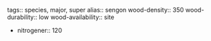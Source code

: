 tags:: species, major, super
alias:: sengon
wood-density:: 350
wood-durability:: low
wood-availability:: site

- nitrogener:: 120
